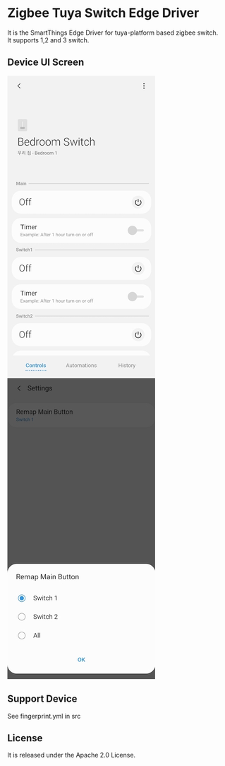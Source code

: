 # Zigbee Tuya Switch Edge Driver
It is the SmartThings Edge Driver for tuya-platform based zigbee switch.  
It supports 1,2 and 3 switch.  

## Device UI Screen
![ui](./readme_images/app1.jpg)
![ui](./readme_images/app2.jpg)

## Support Device
See fingerprint.yml in src

## License
It is released under the Apache 2.0 License.
